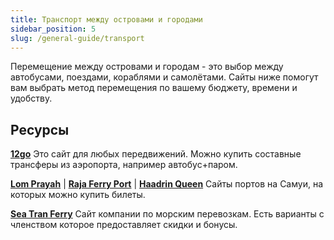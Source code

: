 ```yaml
---
title: Транспорт между островами и городами
sidebar_position: 5
slug: /general-guide/transport
---
```


Перемещение между островами и городам - это выбор между автобусами, поездами, кораблями и самолётами. Сайты ниже помогут вам выбрать метод перемещения по вашему бюджету, времени и удобству.


## Ресурсы

[**12go**](https://12go.co/en)
Это сайт для любых передвижений. Можно купить составные трансферы из аэропорта, например автобус+паром.

[**Lom Prayah**](https://www.lomprayah.com/page/route) | [**Raja Ferry Port**](https://www.rajaferryport.com/) | [**Haadrin Queen**](https://www.haadrinqueen.com/)
Сайты портов на Самуи, на которых можно купить билеты.

[**Sea Tran Ferry**](https://www.seatranferry.com/)
Сайт компании по морским перевозкам. Есть варианты с членством которое предоставляет скидки и бонусы.
